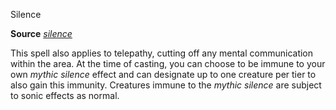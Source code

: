 Silence

**Source** [_silence_](spells/silence.md#_silence)

This spell also applies to telepathy, cutting off any mental communication within the area. At the time of casting, you can choose to be immune to your own _mythic silence_ effect and can designate up to one creature per tier to also gain this immunity. Creatures immune to the _mythic silence_ are subject to sonic effects as normal.

